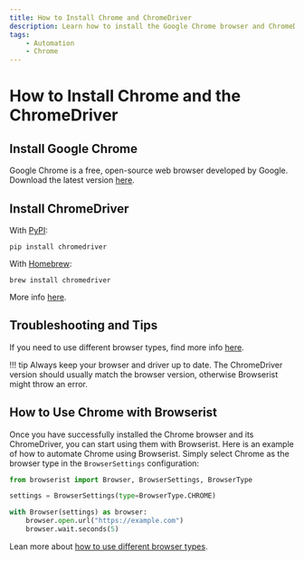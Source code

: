 ```yaml
---
title: How to Install Chrome and ChromeDriver
description: Learn how to install the Google Chrome browser and ChromeDriver for browser automation. Includes step-by-step setup instructions.
tags:
    - Automation
    - Chrome
---
```


# How to Install Chrome and the ChromeDriver
## Install Google Chrome
Google Chrome is a free, open-source web browser developed by Google. Download the latest version [here](https://www.google.com/chrome/).

## Install ChromeDriver
With [PyPI](https://pypi.org/project/chromedriver/):

```shell title=""
pip install chromedriver
```

With [Homebrew](https://brew.sh):

```shell title=""
brew install chromedriver
```

More info [here](https://chromedriver.chromium.org).

## Troubleshooting and Tips
If you need to use different browser types, find more info [here](../../settings/browser-types.md).

!!! tip
    Always keep your browser and driver up to date. The ChromeDriver version should usually match the browser version, otherwise Browserist might throw an error.

## How to Use Chrome with Browserist
Once you have successfully installed the Chrome browser and its ChromeDriver, you can start using them with Browserist. Here is an example of how to automate Chrome using Browserist. Simply select Chrome as the browser type in the `BrowserSettings` configuration:

```python linenums="1" hl_lines="3 5"
from browserist import Browser, BrowserSettings, BrowserType

settings = BrowserSettings(type=BrowserType.CHROME)

with Browser(settings) as browser:
    browser.open.url("https://example.com")
    browser.wait.seconds(5)
```

Lean more about [how to use different browser types](../../settings/browser-types.md).
